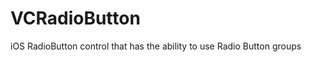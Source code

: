 VCRadioButton
=============

iOS RadioButton control that has the ability to use Radio Button groups